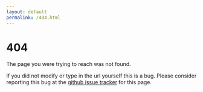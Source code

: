 ```yaml
---
layout: default
permalink: /404.html
---
```


# 404

The page you were trying to reach was not found.

If you did not modify or type in the url yourself this is a bug.
Please consider reporting this bug at the
[github issue tracker](https://github.com/cafce25/cafce25.github.io/issues)
for this page.
